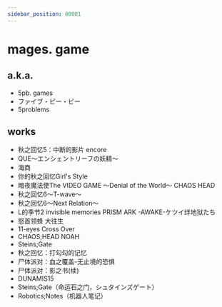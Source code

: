 ```yaml
---
sidebar_position: 00001
---
```

# mages. game

## a.k.a.
- 5pb. games
- ファイブ・ピー・ビー
- 5problems

## works

- 秋之回忆5：中断的影片 encore
- QUE～エンシェントリーフの妖精～
- 海商
- 你的秋之回忆Girl's Style
- 暗夜魔法使The VIDEO GAME ～Denial of the World～ CHAOS HEAD
- 秋之回忆6～T-wave～
- 秋之回忆6～Next Relation～
- L的季节2 invisible memories PRISM ARK -AWAKE-ケツイ绊地狱たち
- 怒首领蜂 大往生
- 11-eyes Cross Over
- CHAOS;HEAD NOAH
- Steins;Gate
- 秋之回忆：打勾勾的记忆
- 尸体派对：血之覆盖-无止境的恐惧
- 尸体派对：影之书(续)
- DUNAMIS15
- Steins;Gate（命运石之门，シュタインズゲート）
- Robotics;Notes（机器人笔记）

